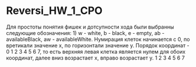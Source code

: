 # Reversi_HW_1_CPO
Для простоты понятия фишек и дотсупности хода были выбранны следующие обозначения: 1) w - white, b - black, e - empty, ab - availableBlack,
aw - availableWhite. 
Нумирация клеток начинается с 0, по вретикали значение x, по горизонтали значение y. Порядок координат - 0 1 2 3 4 5 6 7, то есть верхняя левая клетка является нулем для обоих координат, далее вниз возрастает x, вправо возрастает y.
                                                                                                         1
                                                                                                         2
                                                                                                         3
                                                                                                         4
                                                                                                         5
                                                                                                         6
                                                                                                         7
